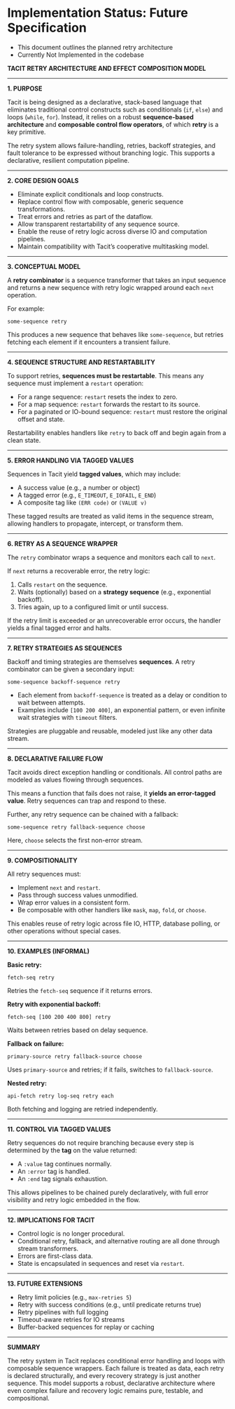 # Implementation Status: Future Specification
- This document outlines the planned retry architecture
- Currently Not Implemented in the codebase

**TACIT RETRY ARCHITECTURE AND EFFECT COMPOSITION MODEL**

---

**1. PURPOSE**

Tacit is being designed as a declarative, stack-based language that eliminates traditional control constructs such as conditionals (`if`, `else`) and loops (`while`, `for`). Instead, it relies on a robust **sequence-based architecture** and **composable control flow operators**, of which **retry** is a key primitive.

The retry system allows failure-handling, retries, backoff strategies, and fault tolerance to be expressed without branching logic. This supports a declarative, resilient computation pipeline.

---

**2. CORE DESIGN GOALS**

* Eliminate explicit conditionals and loop constructs.
* Replace control flow with composable, generic sequence transformations.
* Treat errors and retries as part of the dataflow.
* Allow transparent restartability of any sequence source.
* Enable the reuse of retry logic across diverse IO and computation pipelines.
* Maintain compatibility with Tacit’s cooperative multitasking model.

---

**3. CONCEPTUAL MODEL**

A **retry combinator** is a sequence transformer that takes an input sequence and returns a new sequence with retry logic wrapped around each `next` operation.

For example:

```
some-sequence retry
```

This produces a new sequence that behaves like `some-sequence`, but retries fetching each element if it encounters a transient failure.

---

**4. SEQUENCE STRUCTURE AND RESTARTABILITY**

To support retries, **sequences must be restartable**. This means any sequence must implement a `restart` operation:

* For a range sequence: `restart` resets the index to zero.
* For a map sequence: `restart` forwards the restart to its source.
* For a paginated or IO-bound sequence: `restart` must restore the original offset and state.

Restartability enables handlers like `retry` to back off and begin again from a clean state.

---

**5. ERROR HANDLING VIA TAGGED VALUES**

Sequences in Tacit yield **tagged values**, which may include:

* A success value (e.g., a number or object)
* A tagged error (e.g., `E_TIMEOUT`, `E_IOFAIL`, `E_END`)
* A composite tag like `(ERR code)` or `(VALUE v)`

These tagged results are treated as valid items in the sequence stream, allowing handlers to propagate, intercept, or transform them.

---

**6. RETRY AS A SEQUENCE WRAPPER**

The `retry` combinator wraps a sequence and monitors each call to `next`.

If `next` returns a recoverable error, the retry logic:

1. Calls `restart` on the sequence.
2. Waits (optionally) based on a **strategy sequence** (e.g., exponential backoff).
3. Tries again, up to a configured limit or until success.

If the retry limit is exceeded or an unrecoverable error occurs, the handler yields a final tagged error and halts.

---

**7. RETRY STRATEGIES AS SEQUENCES**

Backoff and timing strategies are themselves **sequences**. A retry combinator can be given a secondary input:

```
some-sequence backoff-sequence retry
```

* Each element from `backoff-sequence` is treated as a delay or condition to wait between attempts.
* Examples include `[100 200 400]`, an exponential pattern, or even infinite wait strategies with `timeout` filters.

Strategies are pluggable and reusable, modeled just like any other data stream.

---

**8. DECLARATIVE FAILURE FLOW**

Tacit avoids direct exception handling or conditionals. All control paths are modeled as values flowing through sequences.

This means a function that fails does not raise, it **yields an error-tagged value**. Retry sequences can trap and respond to these.

Further, any retry sequence can be chained with a fallback:

```
some-sequence retry fallback-sequence choose
```

Here, `choose` selects the first non-error stream.

---

**9. COMPOSITIONALITY**

All retry sequences must:

* Implement `next` and `restart`.
* Pass through success values unmodified.
* Wrap error values in a consistent form.
* Be composable with other handlers like `mask`, `map`, `fold`, or `choose`.

This enables reuse of retry logic across file IO, HTTP, database polling, or other operations without special cases.

---

**10. EXAMPLES (INFORMAL)**

**Basic retry:**

```
fetch-seq retry
```

Retries the `fetch-seq` sequence if it returns errors.

**Retry with exponential backoff:**

```
fetch-seq [100 200 400 800] retry
```

Waits between retries based on delay sequence.

**Fallback on failure:**

```
primary-source retry fallback-source choose
```

Uses `primary-source` and retries; if it fails, switches to `fallback-source`.

**Nested retry:**

```
api-fetch retry log-seq retry each
```

Both fetching and logging are retried independently.

---

**11. CONTROL VIA TAGGED VALUES**

Retry sequences do not require branching because every step is determined by the **tag** on the value returned:

* A `:value` tag continues normally.
* An `:error` tag is handled.
* An `:end` tag signals exhaustion.

This allows pipelines to be chained purely declaratively, with full error visibility and retry logic embedded in the flow.

---

**12. IMPLICATIONS FOR TACIT**

* Control logic is no longer procedural.
* Conditional retry, fallback, and alternative routing are all done through stream transformers.
* Errors are first-class data.
* State is encapsulated in sequences and reset via `restart`.

---

**13. FUTURE EXTENSIONS**

* Retry limit policies (e.g., `max-retries 5`)
* Retry with success conditions (e.g., until predicate returns true)
* Retry pipelines with full logging
* Timeout-aware retries for IO streams
* Buffer-backed sequences for replay or caching

---

**SUMMARY**

The retry system in Tacit replaces conditional error handling and loops with composable sequence wrappers. Each failure is treated as data, each retry is declared structurally, and every recovery strategy is just another sequence. This model supports a robust, declarative architecture where even complex failure and recovery logic remains pure, testable, and compositional.

